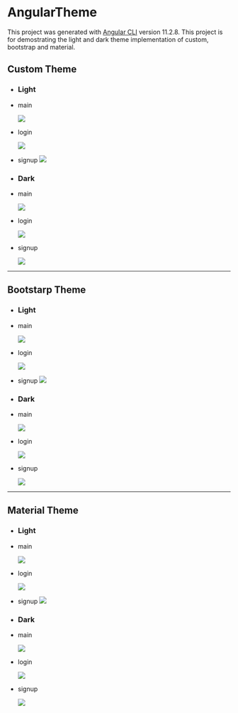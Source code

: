 # AngularTheme

This project was generated with [Angular CLI](https://github.com/angular/angular-cli) version 11.2.8. This project is for demostrating the light and dark theme implementation of custom, bootstrap and material.

## Custom Theme

+ ### Light
- main

  <img src="./screenshot/main-custom-light.png"><br>
- login

  <img src="./screenshot/login-custom-light.png"><br>
- signup
 <img src="./screenshot/signup-custom-light.png"><br>

 + ### Dark
- main

  <img src="./screenshot/main-custom-dark.png"><br>
- login

  <img src="./screenshot/login-custom-dark.png"><br>
- signup

  <img src="./screenshot/signup-custom-dark.png"><br>

<hr>

## Bootstarp Theme


+ ### Light
- main

  <img src="./screenshot/main-bootstrap-light.png"><br>
- login

  <img src="./screenshot/login-bootstrap-light.png"><br>
- signup
 <img src="./screenshot/signup-bootstrap-light.png"><br>

 + ### Dark
- main

  <img src="./screenshot/main-bootstrap-dark.png"><br>
- login

  <img src="./screenshot/login-bootstrap-dark.png"><br>
- signup

  <img src="./screenshot/signup-bootstrap-dark.png"><br>

<hr>


## Material Theme

+ ### Light
- main

  <img src="./screenshot/main-material-light.png"><br>
- login

  <img src="./screenshot/login-material-light.png"><br>
- signup
 <img src="./screenshot/signup-material-light.png"><br>

 + ### Dark
- main

  <img src="./screenshot/main-material-dark.png"><br>
- login

  <img src="./screenshot/login-material-dark.png"><br>
- signup

  <img src="./screenshot/signup-material-dark.png"><br>
